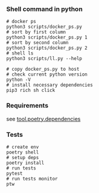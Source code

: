 ### Shell command in python

```shell
# docker ps
python3 scripts/docker_ps.py
# sort by first column
python3 scripts/docker_ps.py 1
# sort by second column
python3 scripts/docker_ps.py 2
# shell ls
python3 scripts/ll.py --help
```

```shell
# copy docker_ps.py to host
# check current python version
python -V
# install necessary dependencies
pip3 rich sh click
```

### Requirements

see [tool.poetry.dependencies](pyproject.toml)


### Tests

```shell
# create env
poetry shell
# setup deps
poetry install
# run tests
pytest
# run tests monitor
ptw 
```
